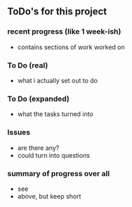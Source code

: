 ## ToDo's for this project
### recent progress (like 1 week-ish)
- contains sections of work worked on

### To Do (real)
- what i actually set out to do

### To Do (expanded)
- what the tasks turned into

### Issues
- are there any?
- could turn into questions

### summary of progress over all
- see
- above, but keep short
